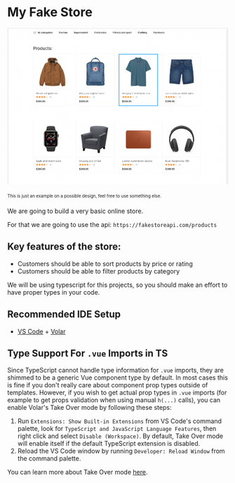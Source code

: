 # My Fake Store

![This is an image](/example.png)

<sub><sup>This is just an example on a possible design, feel free to use something else.</sup></sub>

We are going to build a very basic online store.

For that we are going to use the api: `https://fakestoreapi.com/products`

## Key features of the store:

- Customers should be able to sort products by price or rating
- Customers should be able to filter products by category

We will be using typescript for this projects, so you should make an effort to have proper types in your code.

## Recommended IDE Setup

- [VS Code](https://code.visualstudio.com/) + [Volar](https://marketplace.visualstudio.com/items?itemName=Vue.volar)

## Type Support For `.vue` Imports in TS

Since TypeScript cannot handle type information for `.vue` imports, they are shimmed to be a generic Vue component type by default. In most cases this is fine if you don't really care about component prop types outside of templates. However, if you wish to get actual prop types in `.vue` imports (for example to get props validation when using manual `h(...)` calls), you can enable Volar's Take Over mode by following these steps:

1. Run `Extensions: Show Built-in Extensions` from VS Code's command palette, look for `TypeScript and JavaScript Language Features`, then right click and select `Disable (Workspace)`. By default, Take Over mode will enable itself if the default TypeScript extension is disabled.
2. Reload the VS Code window by running `Developer: Reload Window` from the command palette.

You can learn more about Take Over mode [here](https://github.com/johnsoncodehk/volar/discussions/471).
